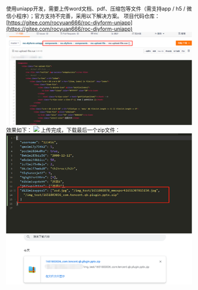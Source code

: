 使用uniapp开发，需要上传word文档、pdf、压缩包等文件（需支持app / h5 / 微信小程序）；官方支持不完善，采用以下解决方案。
项目代码仓库：[https://gitee.com/rocyuan666/roc-diyform-uniapp](https://gitee.com/rocyuan666/roc-diyform-uniapp)
![](assets/【uniapp】文件上传（非图片）/1.png)
效果如下：
![](assets/【uniapp】文件上传（非图片）/3.gif)
上传完成，下载最后一个zip文件：
![](assets/【uniapp】文件上传（非图片）/4.png)
![](assets/【uniapp】文件上传（非图片）/2.png)



